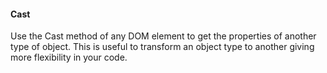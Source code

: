 #### Cast

Use the Cast method of any DOM element to get the properties of another type of object. This is useful to transform an object type to another giving more flexibility in your code.
